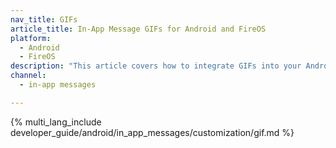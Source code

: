 ```yaml
---
nav_title: GIFs
article_title: In-App Message GIFs for Android and FireOS
platform: 
  - Android
  - FireOS
description: "This article covers how to integrate GIFs into your Android or FireOS in-app messages."
channel:
  - in-app messages

---
```


{% multi_lang_include developer_guide/android/in_app_messages/customization/gif.md %}

